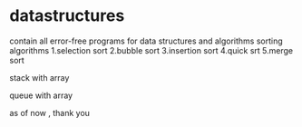 # datastructures
contain all error-free programs for data structures and algorithms
sorting algorithms
  1.selection sort
  2.bubble sort
  3.insertion sort
  4.quick srt
  5.merge sort
 
 stack with array
 
 queue with array
 
 as of now , thank you
